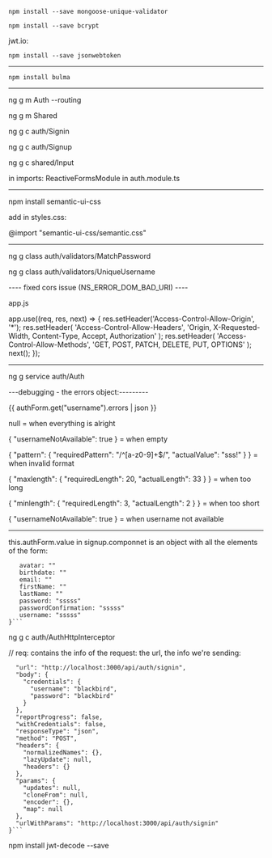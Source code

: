`npm install --save mongoose-unique-validator`

`npm install --save bcrypt`

jwt.io:

`npm install --save jsonwebtoken`

---

`npm install bulma`

---

ng g m Auth --routing

ng g m Shared

ng g c auth/Signin

ng g c auth/Signup

ng g c shared/Input

in imports: ReactiveFormsModule in auth.module.ts

---

npm install semantic-ui-css

add in styles.css:

@import "semantic-ui-css/semantic.css"

---

ng g class auth/validators/MatchPassword

ng g class auth/validators/UniqueUsername

---- fixed cors issue (NS_ERROR_DOM_BAD_URI) ----

app.js

app.use((req, res, next) => {
res.setHeader('Access-Control-Allow-Origin', '\*');
res.setHeader(
'Access-Control-Allow-Headers',
'Origin, X-Requested-Width, Content-Type, Accept, Authorization'
);
res.setHeader(
'Access-Control-Allow-Methods',
'GET, POST, PATCH, DELETE, PUT, OPTIONS'
);
next();
});

---

ng g service auth/Auth

---debugging - the errors object:---------

{{ authForm.get("username").errors | json }}

null = when everything is alright

{ "usernameNotAvailable": true } = when empty

{ "pattern": { "requiredPattern": "/^[a-z0-9]+$/", "actualValue": "sss!" } } = when invalid format

{ "maxlength": { "requiredLength": 20, "actualLength": 33 } } = when too long

{ "minlength": { "requiredLength": 3, "actualLength": 2 } } = when too short

{ "usernameNotAvailable": true } = when username not available

---

this.authForm.value in signup.componnet is an object with all the elements of the form:

````{
   avatar: ""
   birthdate: ""
​   email: ""
​   firstName: ""
   lastName: ""
​   password: "sssss"
​   passwordConfirmation: "sssss"
​   username: "sssss"
}```
````

ng g c auth/AuthHttpInterceptor

// req: contains the info of the request: the url, the info we're sending:

````{
  "url": "http://localhost:3000/api/auth/signin",
  "body": {
    "credentials": {
      "username": "blackbird",
      "password": "blackbird"
    }
  },
  "reportProgress": false,
  "withCredentials": false,
  "responseType": "json",
  "method": "POST",
  "headers": {
    "normalizedNames": {},
    "lazyUpdate": null,
    "headers": {}
  },
  "params": {
    "updates": null,
    "cloneFrom": null,
    "encoder": {},
    "map": null
  },
  "urlWithParams": "http://localhost:3000/api/auth/signin"
}```
````

npm install jwt-decode --save
